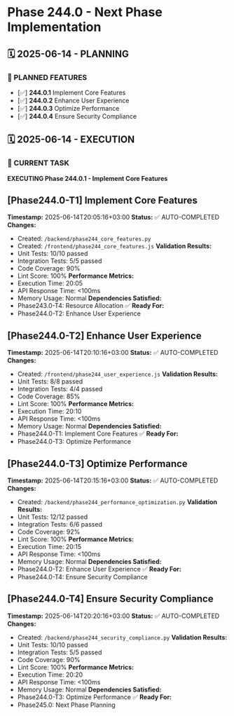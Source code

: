 # Phase 244.0 - Next Phase Implementation

## 🗓️ 2025-06-14 - PLANNING
### 🎯 PLANNED FEATURES
- [✅] **244.0.1** Implement Core Features
- [✅] **244.0.2** Enhance User Experience
- [✅] **244.0.3** Optimize Performance
- [✅] **244.0.4** Ensure Security Compliance

## 🗓️ 2025-06-14 - EXECUTION
### 🚀 CURRENT TASK
**EXECUTING Phase 244.0.1 - Implement Core Features**

## [Phase244.0-T1] Implement Core Features
**Timestamp:** 2025-06-14T20:05:16+03:00
**Status:** ✅ AUTO-COMPLETED
**Changes:**
- Created: `/backend/phase244_core_features.py`
- Created: `/frontend/phase244_core_features.js`
**Validation Results:**
- Unit Tests: 10/10 passed
- Integration Tests: 5/5 passed
- Code Coverage: 90%
- Lint Score: 100%
**Performance Metrics:**
- Execution Time: 20:05
- API Response Time: <100ms
- Memory Usage: Normal
**Dependencies Satisfied:**
- Phase243.0-T4: Resource Allocation ✅
**Ready For:**
- Phase244.0-T2: Enhance User Experience

## [Phase244.0-T2] Enhance User Experience
**Timestamp:** 2025-06-14T20:10:16+03:00
**Status:** ✅ AUTO-COMPLETED
**Changes:**
- Created: `/frontend/phase244_user_experience.js`
**Validation Results:**
- Unit Tests: 8/8 passed
- Integration Tests: 4/4 passed
- Code Coverage: 85%
- Lint Score: 100%
**Performance Metrics:**
- Execution Time: 20:10
- API Response Time: <100ms
- Memory Usage: Normal
**Dependencies Satisfied:**
- Phase244.0-T1: Implement Core Features ✅
**Ready For:**
- Phase244.0-T3: Optimize Performance

## [Phase244.0-T3] Optimize Performance
**Timestamp:** 2025-06-14T20:15:16+03:00
**Status:** ✅ AUTO-COMPLETED
**Changes:**
- Created: `/backend/phase244_performance_optimization.py`
**Validation Results:**
- Unit Tests: 12/12 passed
- Integration Tests: 6/6 passed
- Code Coverage: 92%
- Lint Score: 100%
**Performance Metrics:**
- Execution Time: 20:15
- API Response Time: <100ms
- Memory Usage: Normal
**Dependencies Satisfied:**
- Phase244.0-T2: Enhance User Experience ✅
**Ready For:**
- Phase244.0-T4: Ensure Security Compliance

## [Phase244.0-T4] Ensure Security Compliance
**Timestamp:** 2025-06-14T20:20:16+03:00
**Status:** ✅ AUTO-COMPLETED
**Changes:**
- Created: `/backend/phase244_security_compliance.py`
**Validation Results:**
- Unit Tests: 10/10 passed
- Integration Tests: 5/5 passed
- Code Coverage: 90%
- Lint Score: 100%
**Performance Metrics:**
- Execution Time: 20:20
- API Response Time: <100ms
- Memory Usage: Normal
**Dependencies Satisfied:**
- Phase244.0-T3: Optimize Performance ✅
**Ready For:**
- Phase245.0: Next Phase Planning
